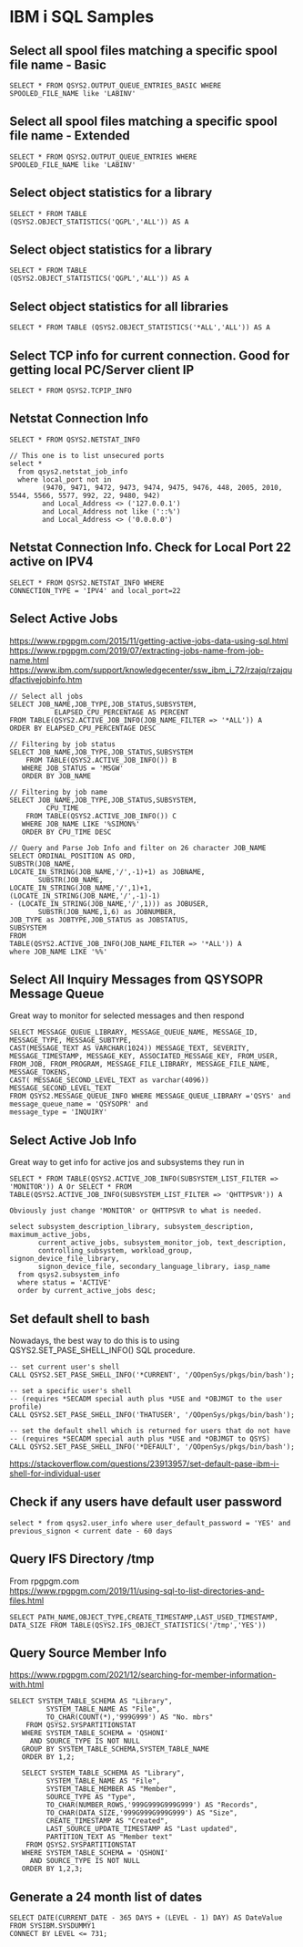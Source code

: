 # IBM i SQL Samples

## Select all spool files matching a specific spool file name - Basic
```
SELECT * FROM QSYS2.OUTPUT_QUEUE_ENTRIES_BASIC WHERE     
SPOOLED_FILE_NAME like 'LABINV'                          
```
## Select all spool files matching a specific spool file name - Extended
```
SELECT * FROM QSYS2.OUTPUT_QUEUE_ENTRIES WHERE     
SPOOLED_FILE_NAME like 'LABINV'                          
```

## Select object statistics for a library
```
SELECT * FROM TABLE                                   
(QSYS2.OBJECT_STATISTICS('QGPL','ALL')) AS A       
```
## Select object statistics for a library
```
SELECT * FROM TABLE                                   
(QSYS2.OBJECT_STATISTICS('QGPL','ALL')) AS A   
```
## Select object statistics for all libraries
```
SELECT * FROM TABLE (QSYS2.OBJECT_STATISTICS('*ALL','ALL')) AS A 
```
## Select TCP info for current connection. Good for getting local PC/Server client IP
```
SELECT * FROM QSYS2.TCPIP_INFO    
```
## Netstat Connection Info
```
SELECT * FROM QSYS2.NETSTAT_INFO 

// This one is to list unsecured ports
select *
  from qsys2.netstat_job_info
  where local_port not in
        (9470, 9471, 9472, 9473, 9474, 9475, 9476, 448, 2005, 2010, 5544, 5566, 5577, 992, 22, 9480, 942)
        and Local_Address <> ('127.0.0.1')
        and Local_Address not like ('::%')
        and Local_Address <> ('0.0.0.0')
```
## Netstat Connection Info. Check for Local Port 22 active on IPV4
```
SELECT * FROM QSYS2.NETSTAT_INFO WHERE 
CONNECTION_TYPE = 'IPV4' and local_port=22                                                        
```

## Select Active Jobs
https://www.rpgpgm.com/2015/11/getting-active-jobs-data-using-sql.html
https://www.rpgpgm.com/2019/07/extracting-jobs-name-from-job-name.html
https://www.ibm.com/support/knowledgecenter/ssw_ibm_i_72/rzajq/rzajqudfactivejobinfo.htm
```
// Select all jobs
SELECT JOB_NAME,JOB_TYPE,JOB_STATUS,SUBSYSTEM,                   
           ELAPSED_CPU_PERCENTAGE AS PERCENT                     
FROM TABLE(QSYS2.ACTIVE_JOB_INFO(JOB_NAME_FILTER => '*ALL')) A   
ORDER BY ELAPSED_CPU_PERCENTAGE DESC

// Filtering by job status
SELECT JOB_NAME,JOB_TYPE,JOB_STATUS,SUBSYSTEM
    FROM TABLE(QSYS2.ACTIVE_JOB_INFO()) B
   WHERE JOB_STATUS = 'MSGW'
   ORDER BY JOB_NAME

// Filtering by job name
SELECT JOB_NAME,JOB_TYPE,JOB_STATUS,SUBSYSTEM,
         CPU_TIME
    FROM TABLE(QSYS2.ACTIVE_JOB_INFO()) C
   WHERE JOB_NAME LIKE '%SIMON%'
   ORDER BY CPU_TIME DESC

// Query and Parse Job Info and filter on 26 character JOB_NAME 
SELECT ORDINAL_POSITION AS ORD,                           
SUBSTR(JOB_NAME,                                          
LOCATE_IN_STRING(JOB_NAME,'/',-1)+1) as JOBNAME,          
       SUBSTR(JOB_NAME,                                   
LOCATE_IN_STRING(JOB_NAME,'/',1)+1,                       
(LOCATE_IN_STRING(JOB_NAME,'/',-1)-1)                     
- (LOCATE_IN_STRING(JOB_NAME,'/',1))) as JOBUSER,         
       SUBSTR(JOB_NAME,1,6) as JOBNUMBER,                 
JOB_TYPE as JOBTYPE,JOB_STATUS as JOBSTATUS,              
SUBSYSTEM                                                 
FROM                                                      
TABLE(QSYS2.ACTIVE_JOB_INFO(JOB_NAME_FILTER => '*ALL')) A 
where JOB_NAME LIKE '%%'                                        
```

## Select All Inquiry Messages from QSYSOPR Message Queue
Great way to monitor for selected messages and then respond
```
SELECT MESSAGE_QUEUE_LIBRARY, MESSAGE_QUEUE_NAME, MESSAGE_ID,       
MESSAGE_TYPE, MESSAGE_SUBTYPE,                                      
CAST(MESSAGE_TEXT AS VARCHAR(1024)) MESSAGE_TEXT, SEVERITY,          
MESSAGE_TIMESTAMP, MESSAGE_KEY, ASSOCIATED_MESSAGE_KEY, FROM_USER,  
FROM_JOB, FROM_PROGRAM, MESSAGE_FILE_LIBRARY, MESSAGE_FILE_NAME,    
MESSAGE_TOKENS,                                                     
CAST( MESSAGE_SECOND_LEVEL_TEXT as varchar(4096)) MESSAGE_SECOND_LEVEL_TEXT    
FROM QSYS2.MESSAGE_QUEUE_INFO WHERE MESSAGE_QUEUE_LIBRARY ='QSYS' and    
message_queue_name = 'QSYSOPR' and                                      
message_type = 'INQUIRY' 
```

## Select Active Job Info
Great way to get info for active jos and subsystems they run in
```
SELECT * FROM TABLE(QSYS2.ACTIVE_JOB_INFO(SUBSYSTEM_LIST_FILTER => 'MONITOR')) A Or SELECT * FROM TABLE(QSYS2.ACTIVE_JOB_INFO(SUBSYSTEM_LIST_FILTER => 'QHTTPSVR')) A

Obviously just change 'MONITOR' or QHTTPSVR to what is needed.

select subsystem_description_library, subsystem_description, maximum_active_jobs,
       current_active_jobs, subsystem_monitor_job, text_description,
       controlling_subsystem, workload_group, signon_device_file_library,
       signon_device_file, secondary_language_library, iasp_name
  from qsys2.subsystem_info
  where status = 'ACTIVE'
  order by current_active_jobs desc;
```

## Set default shell to bash
Nowadays, the best way to do this is to using QSYS2.SET_PASE_SHELL_INFO() SQL procedure.

```
-- set current user's shell
CALL QSYS2.SET_PASE_SHELL_INFO('*CURRENT', '/QOpenSys/pkgs/bin/bash');

-- set a specific user's shell
-- (requires *SECADM special auth plus *USE and *OBJMGT to the user profile)
CALL QSYS2.SET_PASE_SHELL_INFO('THATUSER', '/QOpenSys/pkgs/bin/bash');

-- set the default shell which is returned for users that do not have
-- (requires *SECADM special auth plus *USE and *OBJMGT to QSYS)
CALL QSYS2.SET_PASE_SHELL_INFO('*DEFAULT', '/QOpenSys/pkgs/bin/bash');
```
https://stackoverflow.com/questions/23913957/set-default-pase-ibm-i-shell-for-individual-user

## Check if any users have default user password
```
select * from qsys2.user_info where user_default_password = 'YES' and previous_signon < current date - 60 days
```
## Query IFS Directory /tmp
From rpgpgm.com  
https://www.rpgpgm.com/2019/11/using-sql-to-list-directories-and-files.html
```
SELECT PATH_NAME,OBJECT_TYPE,CREATE_TIMESTAMP,LAST_USED_TIMESTAMP,
DATA_SIZE FROM TABLE(QSYS2.IFS_OBJECT_STATISTICS('/tmp','YES'))
```

## Query Source Member Info
https://www.rpgpgm.com/2021/12/searching-for-member-information-with.html
```
SELECT SYSTEM_TABLE_SCHEMA AS "Library",
         SYSTEM_TABLE_NAME AS "File",
         TO_CHAR(COUNT(*),'999G999') AS "No. mbrs"
    FROM QSYS2.SYSPARTITIONSTAT
   WHERE SYSTEM_TABLE_SCHEMA = 'QSHONI'
     AND SOURCE_TYPE IS NOT NULL
   GROUP BY SYSTEM_TABLE_SCHEMA,SYSTEM_TABLE_NAME 
   ORDER BY 1,2;
  
   SELECT SYSTEM_TABLE_SCHEMA AS "Library",
         SYSTEM_TABLE_NAME AS "File",
         SYSTEM_TABLE_MEMBER AS "Member",
         SOURCE_TYPE AS "Type",
         TO_CHAR(NUMBER_ROWS,'999G999G999G999') AS "Records",
         TO_CHAR(DATA_SIZE,'999G999G999G999') AS "Size",
         CREATE_TIMESTAMP AS "Created",
         LAST_SOURCE_UPDATE_TIMESTAMP AS "Last updated",
         PARTITION_TEXT AS "Member text"
    FROM QSYS2.SYSPARTITIONSTAT
   WHERE SYSTEM_TABLE_SCHEMA = 'QSHONI'
     AND SOURCE_TYPE IS NOT NULL 
   ORDER BY 1,2,3;
```

## Generate a 24 month list of dates
```
SELECT DATE(CURRENT_DATE - 365 DAYS + (LEVEL - 1) DAY) AS DateValue
FROM SYSIBM.SYSDUMMY1
CONNECT BY LEVEL <= 731;
```

